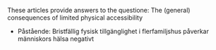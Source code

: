 These articles provide answers to the questione:  The (general) consequences of limited physical accessibility 

* Påstående: Bristfällig fysisk tillgänglighet i flerfamiljshus påverkar människors hälsa negativt 
